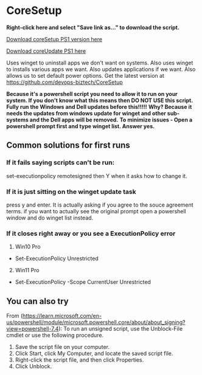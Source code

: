 # CoreSetup
**Right-click here and select "Save link as..." to download the script.**

[Download coreSetup PS1 version here](https://github.com/devops-biztech/CoreSetup/raw/main/coreSetup.ps1)

[Download coreUpdate PS1 here](https://github.com/devops-biztech/CoreSetup/raw/main/coreUpdate.ps1)


Uses winget to uninstall apps we don't want on systems.
Also uses winget to installs various apps we want.
Also updates applications if we want.
Also allows us to set default power options.
Get the latest version at https://github.com/devops-biztech/CoreSetup

**Because it's a powershell script you need to allow it to run on your system.  If you don't know what this means then DO NOT USE this script.**
**Fully run the Windows and Dell updates before this!!!!!** 
**Why? Because it needs the updates from windows update for winget and other sub-systems and the Dell apps will be removed.**
**To minimize issues - Open a powershell prompt first and type winget list.  Answer yes.**

## Common solutions for first runs
### If it fails saying scripts can't be run:
set-executionpolicy remotesigned 
then Y when it asks how to change it.
### If it is just sitting on the winget update task 
press y and enter.  It is actually asking if you agree to the souce agreement terms. if you want to actually see the original prompt open a powershell window and do winget list instead.
### If it closes right away or you see a ExecutionPolicy error
1. Win10 Pro
* Set-ExecutionPolicy Unrestricted
2. Win11 Pro
* Set-ExecutionPolicy -Scope CurrentUser Unrestricted

## You can also try
From (https://learn.microsoft.com/en-us/powershell/module/microsoft.powershell.core/about/about_signing?view=powershell-7.4):
To run an unsigned script, use the Unblock-File cmdlet or use the following procedure.
1. Save the script file on your computer.
2. Click Start, click My Computer, and locate the saved script file.
3. Right-click the script file, and then click Properties.
4. Click Unblock.

<!-- INSTALL_COMMAND: curl -o coreSetup.ps1 https://github.com/mrdatawolf/CoreSetup/raw/main/coreSetup.ps1 -->
<!-- RUN_COMMAND: ./coreSetup.ps1 -->
